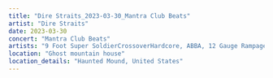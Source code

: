 ```yaml
---
title: "Dire Straits_2023-03-30_Mantra Club Beats"
artist: "Dire Straits"
date: 2023-03-30
concert: "Mantra Club Beats"
artists: "9 Foot Super SoldierCrossoverHardcore, ABBA, 12 Gauge Rampage, Mantra Club Beats"
location: "Ghost mountain house"
location_details: "Haunted Mound, United States"
---
```


